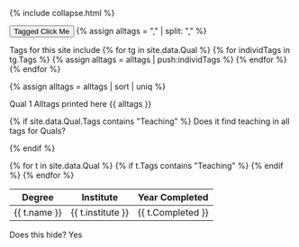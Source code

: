 
{% include collapse.html %}


<button onclick='hideTableLine("Teaching")'>Tagged Click Me</button>
{% assign alltags = "," | split: "," %}


Tags for this site include 
{% for tg in site.data.Qual %}
    {% for individTags in tg.Tags %}
        {% assign alltags = alltags | push:individTags %}
    {% endfor %}
{% endfor %}

{% assign alltags = alltags | sort | uniq %}

Qual 1 Alltags printed here
{{ alltags }}



{% if site.data.Qual.Tags contains "Teaching" %}
Does it find teaching in all tags for Quals?

{% endif %}

<table>
<thead>
  <tr>
    <th>Degree</th>
    <th>Institute</th>
    <th>Year Completed</th>
  </tr>
</thead>
<tbody>    
{% for t in site.data.Qual %}
    {% if t.Tags contains "Teaching" %}
    <tr class="Teaching">
    <td>{{ t.name }}</td>
    <td>{{ t.institute }}</td>
    <td>{{ t.Completed }}</td>
  </tr>
    {% endif %}
{% endfor %}

</tbody>
  </table>



<div class="Teaching Communications">
  Does this hide?  Yes 
</div>
